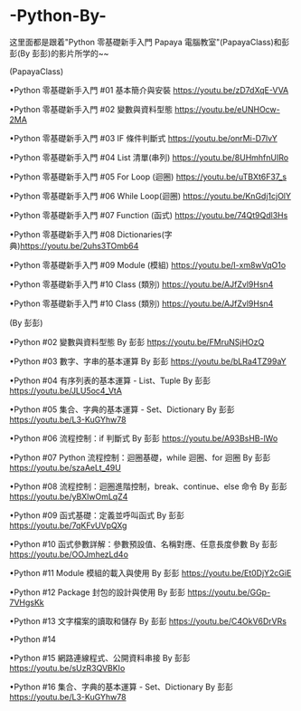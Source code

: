 # -Python-By-
这里面都是跟着"Python 零基礎新手入門 Papaya 電腦教室"(PapayaClass)和彭彭(By 彭彭)的影片所学的~~

(PapayaClass)

•Python 零基礎新手入門 #01 基本簡介與安裝    https://youtu.be/zD7dXqE-VVA

•Python 零基礎新手入門 #02 變數與資料型態    https://youtu.be/eUNHOcw-2MA

•Python 零基礎新手入門 #03 IF 條件判斷式     https://youtu.be/onrMi-D7lvY

•Python 零基礎新手入門 #04 List 清單(串列)   https://youtu.be/8UHmhfnUIRo

•Python 零基礎新手入門 #05 For Loop (迴圈)   https://youtu.be/uTBXt6F37_s

•Python 零基礎新手入門 #06 While Loop(迴圈)  https://youtu.be/KnGdj1cjOlY

•Python 零基礎新手入門 #07 Function (函式)   https://youtu.be/74Qt9Qdl3Hs

•Python 零基礎新手入門 #08 Dictionaries(字典)https://youtu.be/2uhs3TOmb64

•Python 零基礎新手入門 #09 Module (模組)     https://youtu.be/I-xm8wVqO1o

•Python 零基礎新手入門 #10 Class (類別)      https://youtu.be/AJfZvl9Hsn4

•Python 零基礎新手入門 #10 Class (類別)      https://youtu.be/AJfZvl9Hsn4

(By 彭彭)
 
•Python #02 變數與資料型態 By 彭彭                                 https://youtu.be/FMruNSjHOzQ
 
•Python #03 數字、字串的基本運算 By 彭彭                            https://youtu.be/bLRa4TZ99aY

•Python #04 有序列表的基本運算 - List、Tuple By 彭彭                   https://youtu.be/JLU5oc4_VtA

•Python #05 集合、字典的基本運算 - Set、Dictionary By 彭彭             https://youtu.be/L3-KuGYhw78
  
•Python #06 流程控制：if 判斷式 By 彭彭                                https://youtu.be/A93BsHB-lWo

•Python #07 Python 流程控制：迴圈基礎，while 迴圈、for 迴圈 By 彭彭     https://youtu.be/szaAeLt_49U

•Python #08 流程控制：迴圈進階控制，break、continue、else 命令 By 彭彭  https://youtu.be/yBXlwOmLqZ4

•Python #09 函式基礎：定義並呼叫函式 By 彭彭                           https://youtu.be/7qKFvUVpQXg

•Python #10 函式參數詳解：參數預設值、名稱對應、任意長度參數 By 彭彭     https://youtu.be/OOJmhezLd4o

•Python #11 Module 模組的載入與使用 By 彭彭                           https://youtu.be/Et0DjY2cGiE

•Python #12 Package 封包的設計與使用 By 彭彭                          https://youtu.be/GGp-7VHgsKk

•Python #13 文字檔案的讀取和儲存 By 彭彭                              https://youtu.be/C4OkV6DrVRs

•Python #14

•Python #15 網路連線程式、公開資料串接 By 彭彭                        https://youtu.be/sUzR3QVBKIo

•Python #16 集合、字典的基本運算 - Set、Dictionary By 彭彭            https://youtu.be/L3-KuGYhw78

